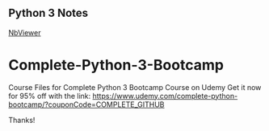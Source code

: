 ## Python 3 Notes
[NbViewer](https://nbviewer.jupyter.org/github/rkkr172/py2/tree/master/)

# Complete-Python-3-Bootcamp
Course Files for Complete Python 3 Bootcamp Course on Udemy
Get it now for 95% off with the link:
https://www.udemy.com/complete-python-bootcamp/?couponCode=COMPLETE_GITHUB

Thanks!
